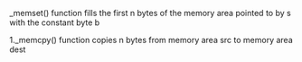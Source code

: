 _memset() function fills the first n bytes of the memory area pointed to by s with the constant byte b


1._memcpy() function copies n bytes from memory area src to memory area dest 